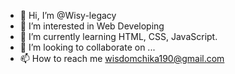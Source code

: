 - 👋 Hi, I’m @Wisy-legacy
- 👀 I’m interested in Web Developing
- 🌱 I’m currently learning HTML, CSS, JavaScript.
- 💞️ I’m looking to collaborate on ...
- 📫 How to reach me wisdomchika190@gmail.com

<!---
Wisy-legacy/Wisy-legacy is a ✨ special ✨ repository because its `README.md` (this file) appears on your GitHub profile.
You can click the Preview link to take a look at your changes.
--->
